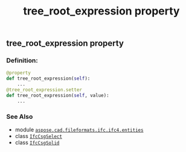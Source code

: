 ﻿---
title: tree_root_expression property
second_title: Aspose.CAD for Python via .NET API References
description: 
type: docs
weight: 60
url: /python-net/aspose.cad.fileformats.ifc.ifc4.entities/ifccsgsolid/tree_root_expression/
is_root: false
---

## tree_root_expression property

### Definition:
```python
@property
def tree_root_expression(self):
    ...
@tree_root_expression.setter
def tree_root_expression(self, value):
    ...
```

### See Also
* module [`aspose.cad.fileformats.ifc.ifc4.entities`](../../)
* class [`IfcCsgSelect`](/cad/python-net/aspose.cad.fileformats.ifc.ifc4.types/ifccsgselect)
* class [`IfcCsgSolid`](/cad/python-net/aspose.cad.fileformats.ifc.ifc4.entities/ifccsgsolid)
